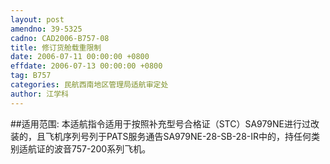 ```yaml
---
layout: post
amendno: 39-5325
cadno: CAD2006-B757-08
title: 修订货舱载重限制
date: 2006-07-11 00:00:00 +0800
effdate: 2006-07-13 00:00:00 +0800
tag: B757
categories: 民航西南地区管理局适航审定处
author: 江学科
---
```


##适用范围:
本适航指令适用于按照补充型号合格证（STC）SA979NE进行过改装的，且飞机序列号列于PATS服务通告SA979NE-28-SB-28-IR中的，持任何类别适航证的波音757-200系列飞机。

